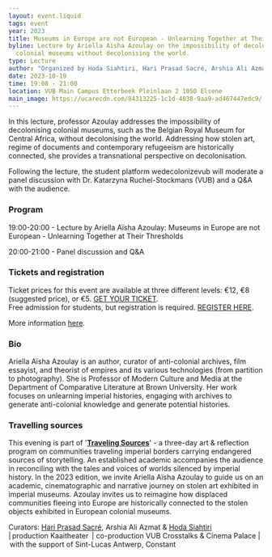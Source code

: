 ```yaml
---
layout: event.liquid
tags: event
year: 2023
title: Museums in Europe are not European - Unlearning Together at Their Thresholds
byline: Lecture by Ariella Aïsha Azoulay on the impossibility of decolonising
  colonial museums without decolonising the world.
type: Lecture
author: "Organized by Hoda Siahtiri, Hari Prasad Sacré, Arshia Ali Azmat "
date: 2023-10-19
time: 19:00 - 21:00
location: VUB Main Campus Etterbeek Pleinlaan 2 1050 Elsene
main_image: https://ucarecdn.com/84313225-1c1d-4038-9aa9-ad467447edc9/
---
```

In this lecture, professor Azoulay addresses the impossibility of decolonising colonial museums, such as the Belgian Royal Museum for Central Africa, without decolonising the world. Addressing how stolen art, regime of documents and contemporary refugeeism are historically connected, she provides a transnational perspective on decolonisation. 

Following the lecture, the student platform wedecolonizevub will moderate a panel discussion with Dr. Katarzyna Ruchel-Stockmans (VUB) and a Q&A with the audience. 

### **Program**

19:00-20:00 - Lecture by Ariella Aïsha Azoulay: Museums in Europe are not European - Unlearning Together at Their Thresholds

20:00-21:00 -  Panel discussion and Q&A

### **Tickets and registration**

Ticket prices for this event are available at three different levels: €12, €8 (suggested price), or €5. [GET YOUR TICKET](https://apps.ticketmatic.com/widgets/kaaitheater/flow/ticketsinfo?event=504622742823&l=en#!/addtickets). \
Free admission for students, but registration is required. [REGISTER HERE](https://vrije-universiteit-brussel-vub.idloom.events/lecture-museums-in-europe-are-not-european-unlearning-imperial-plunder/register).

More information [here](https://www.vub.be/en/event/lecture-ariella-aisha-azoulay).[](https://www.vub.be/en/event/lecture-ariella-aisha-azoulay)

### Bio

Ariella Aïsha Azoulay is an author, curator of anti-colonial archives, film essayist, and theorist of empires and its various technologies (from partition to photography). She is Professor of Modern Culture and Media at the Department of Comparative Literature at Brown University. Her work focuses on unlearning imperial histories, engaging with archives to generate anti-colonial knowledge and generate potential histories.

### Travelling sources[](https://www.vub.be/en/event/lecture-ariella-aisha-azoulay)

This evening is part of '**[Traveling Sources](https://kaaitheater.be/en/agenda/travelling-sources)**' - a three-day art & reflection program on communities traveling imperial borders carrying endangered sources of storytelling. An established academic accompanies the audience in reconciling with the tales and voices of worlds silenced by imperial history. In the 2023 edition, we invite Ariella Aïsha Azoulay to guide us on an academic, cinematographic and narrative journey on stolen art exhibited in imperial museums. Azoulay invites us to reimagine how displaced communities fleeing into Europe are historically connected to the stolen objects exhibited in European colonial museums. 

Curators: [Hari Prasad Sacré](https://be.linkedin.com/in/hari-prasad-sacr%C3%A9-14685b79), Arshia Ali Azmat & [Hoda Siahtiri](https://docmaniacs.com/hoda-siahtiri/) \
| production Kaaitheater  | co-production VUB Crosstalks & Cinema Palace | with the support of Sint-Lucas Antwerp, Constant[](https://www.vub.be/en/event/lecture-ariella-aisha-azoulay)[](https://www.vub.be/en/event/lecture-ariella-aisha-azoulay)[](https://www.vub.be/en/event/lecture-ariella-aisha-azoulay)[](https://www.vub.be/en/event/lecture-ariella-aisha-azoulay)[](https://www.vub.be/en/event/lecture-ariella-aisha-azoulay)